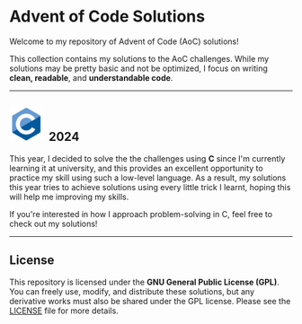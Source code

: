 # Advent of Code Solutions

Welcome to my repository of Advent of Code (AoC) solutions! 

This collection contains my solutions to the AoC challenges. While my solutions may be pretty basic and not be optimized, I focus on writing **clean, readable**, and **understandable code**. 

---

## <img src="https://github.com/devicons/devicon/blob/master/icons/c/c-original.svg" title="C" alt="C" width="60" height="60"/>&nbsp; 2024 

This year, I decided to solve the the challenges using **C** since I'm currently learning it at university, and this provides an excellent opportunity to practice my skill using such a low-level language. As a result, my solutions this year tries to achieve solutions using every little trick I learnt, hoping this will help me improving my skills.

If you're interested in how I approach problem-solving in C, feel free to check out my solutions!


---

## License
This repository is licensed under the **GNU General Public License (GPL)**. You can freely use, modify, and distribute these solutions, but any derivative works must also be shared under the GPL license. Please see the [LICENSE](LICENSE) file for more details.
